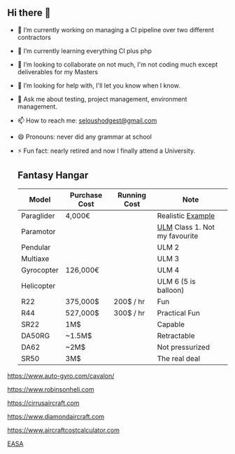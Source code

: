 ## Hi there 👋



- 🔭 I’m currently working on managing a CI pipeline over two different contractors
- 🌱 I’m currently learning everything CI plus php
- 👯 I’m looking to collaborate on not much, I'm not coding much except deliverables for my Masters
- 🤔 I’m looking for help with, I'll let you know when I know.
- 💬 Ask me about testing, project management, environment management.
- 📫 How to reach me: seloushodgest@gmail.com
- 😄 Pronouns: never did any grammar at school
- ⚡ Fun fact: nearly retired and now I finally attend a University.

  ## Fantasy Hangar
  
  | Model | Purchase Cost |  Running Cost | Note
  | --- | --- | --- | --- |
  | Paraglider | 4,000€| | Realistic [Example](https://www.airetaventure.com/en/3466-full-packs?srsltid=AfmBOop_erf4A1fqwqfj1p_safpAPDcUzkKXO0PK6bTNA41QLBZdOqDw)
  | Paramotor | | | [ULM](https://ffplum.fr/) Class 1. Not my favourite
  | Pendular | | | ULM 2
  | Multiaxe | | | ULM 3
  | Gyrocopter | 126,000€ | | ULM 4
  | Helicopter |  |  |   ULM 6 (5 is balloon)
  | R22 | 375,000$ | 200$ / hr | Fun
  | R44 | 527,000$ | 300$ / hr | Practical Fun
  | SR22 | 1M$ | | Capable
  | DA50RG | ~1.5M$ | | Retractable
  | DA62 | ~2M$ | | Not pressurized       
  | SR50 | 3M$ | | The real deal

https://www.auto-gyro.com/cavalon/

   https://www.robinsonheli.com
  
  https://cirrusaircraft.com
  
  https://www.diamondaircraft.com
  
  https://www.aircraftcostcalculator.com

  [EASA](https://www.easa.europa.eu/en/regulations/initial-airworthiness-and-environmental-protection)

  
  

